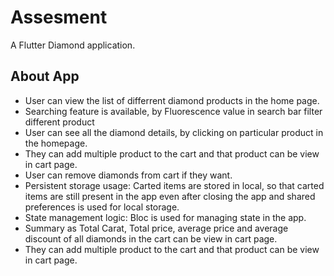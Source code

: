 # Assesment

A Flutter Diamond application.

## About App

- User can view the list of differrent diamond products in the home page.
- Searching feature is available, by Fluorescence value in search bar filter different product
- User can see all the diamond details, by clicking on particular product in the homepage. 
- They can add multiple product to the cart and that product can be view in cart page. 
- User can remove diamonds from cart if they want.
- Persistent storage usage: Carted items are stored in local, so that carted items are still present in the app even after closing the app and shared preferences is used for local storage.
- State management logic: Bloc is used for managing state in the app.
- Summary as Total Carat, Total price, average price and average discount of all diamonds in the cart can be view in cart page.
- They can add multiple product to the cart and that product can be view in cart page.